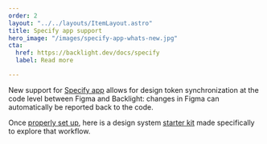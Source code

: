 ```yaml
---
order: 2
layout: "../../layouts/ItemLayout.astro"
title: Specify app support
hero_image: "/images/specify-app-whats-new.jpg"
cta:
  href: https://backlight.dev/docs/specify
  label: Read more

---
```

New support for [Specify app](https://specifyapp.com) allows for design token synchronization at the code level between Figma and Backlight: changes in Figma can automatically be reported back to the code.

Once [properly set up](https://backlight.dev/docs/specify), here is a design system [starter kit](https://studio.backlight.dev/edit/NHQrJv8Js3vEmkUsfvei) made specifically to explore that workflow.